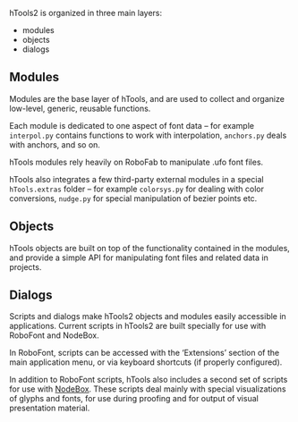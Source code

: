 hTools2 is organized in three main layers:

- modules
- objects
- dialogs

## Modules

Modules are the base layer of hTools, and are used to collect and organize low-level, generic, reusable functions.

Each module is dedicated to one aspect of font data – for example `interpol.py` contains functions to work with interpolation, `anchors.py` deals with anchors, and so on. 

hTools modules rely heavily on RoboFab to manipulate .ufo font files.

hTools also integrates a few third-party external modules in a special `hTools.extras` folder – for example `colorsys.py` for dealing with color conversions, `nudge.py` for special manipulation of bezier points etc.

## Objects

hTools objects are built on top of the functionality contained in the modules, and provide a simple API for manipulating font files and related data in projects.

## Dialogs

Scripts and dialogs make hTools2 objects and modules easily accessible in applications. Current scripts in hTools2 are built specially for use with RoboFont and NodeBox.

In RoboFont, scripts can be accessed with the ‘Extensions’ section of the main application menu, or via keyboard shortcuts (if properly configured). 

In addition to RoboFont scripts, hTools also includes a second set of scripts for use with [NodeBox](http://nodebox.net/). These scripts deal mainly with special visualizations of glyphs and fonts, for use during proofing and for output of visual presentation material.
